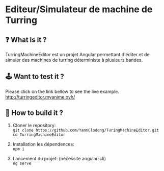 # Editeur/Simulateur de machine de Turring

## ❓ What is it ?
TurringMachineEditor est un projet Angular permettant d'éditer et de simuler des machines de turring déterministe à plusieurs bandes.

## 🕹️ Want to test it ?

Please click on the link bellow to see the live example.<br>
http://turringeditor.myanime.ovh/

## 🚀 How to build it ?

1. Cloner le repository: <br>
``git clone https://github.com/YannClodong/TuringMachineEditor.git``<br>
``cd TurringMachineEditor``

2. Installation les dépendences: <br>
``npm i``

3. Lancement du projet: (nécessite angular-cli) <br>
``ng serve``
